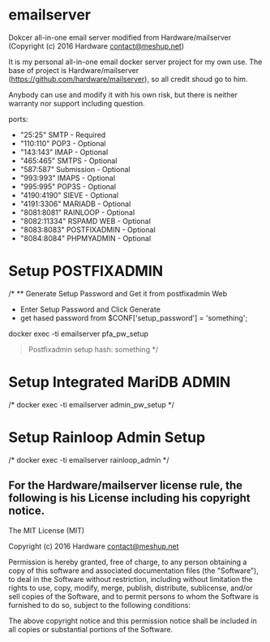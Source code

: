 # emailserver

Dokcer all-in-one email server modified from Hardware/mailserver (Copyright (c) 2016 Hardware <contact@meshup.net>)

It is my personal all-in-one email docker server project for my own use.
The base of project is Hardware/mailserver (https://github.com/hardware/mailserver), so all credit shoud go to him.

Anybody can use and modify it with his own risk, but there is neither warranty nor support including question.

ports:
 - "25:25" SMTP - Required
 - "110:110" POP3 - Optional
 - "143:143" IMAP - Optional
 - "465:465" SMTPS - Optional
 - "587:587" Submission - Optional
 - "993:993" IMAPS - Optional
 - "995:995" POP3S - Optional
 - "4190:4190" SIEVE - Optional
 - "4191:3306" MARIADB - Optional
 - "8081:8081" RAINLOOP - Optional
 - "8082:11334" RSPAMD WEB - Optional
 - "8083:8083" POSTFIXADMIN - Optional
 - "8084:8084" PHPMYADMIN - Optional
 
 # Setup POSTFIXADMIN
/*
** Generate Setup Password and Get it from postfixadmin Web
- Enter Setup Password and Click Generate
- get hased password from $CONF['setup_password'] = 'something';

docker exec -ti emailserver pfa_pw_setup
> Postfixadmin setup hash: something
*/

# Setup Integrated MariDB ADMIN
/*
docker exec -ti emailserver admin_pw_setup
*/

# Setup Rainloop Admin Setup
/*
docker exec -ti emailserver rainloop_admin
*/
 
For the Hardware/mailserver license rule, the following is his License including his copyright notice.
------------------------------------------------------------------------------
The MIT License (MIT)

Copyright (c) 2016 Hardware <contact@meshup.net>

Permission is hereby granted, free of charge, to any person obtaining a copy
of this software and associated documentation files (the "Software"), to deal
in the Software without restriction, including without limitation the rights
to use, copy, modify, merge, publish, distribute, sublicense, and/or sell
copies of the Software, and to permit persons to whom the Software is
furnished to do so, subject to the following conditions:

The above copyright notice and this permission notice shall be included in all
copies or substantial portions of the Software.

